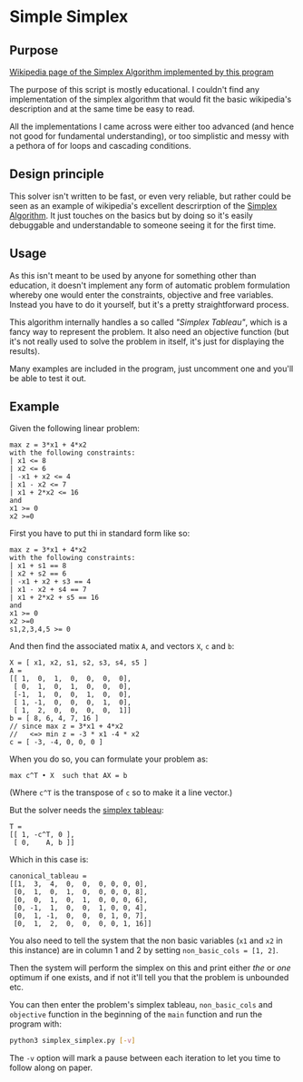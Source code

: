 # Simple Simplex
## Purpose

[Wikipedia page of the Simplex Algorithm implemented by this program](https://en.wikipedia.org/wiki/Simplex_algorithm)

The purpose of this script is mostly educational. I couldn't find any implementation of the simplex algorithm that would fit the basic wikipedia's description and at the same time be easy to read.

All the implementations I came across were either too advanced (and hence not good for fundamental understanding), or too simplistic and messy with a pethora of for loops and cascading conditions.

## Design principle
This solver isn't written to be fast, or even very reliable, but rather could be seen as an example of wikipedia's excellent descrirption of the [Simplex Algorithm](https://en.wikipedia.org/wiki/Simplex_algorithm#/Algorithm). It just touches on the basics but by doing so it's easily debuggable and understandable to someone seeing it for the first time.

## Usage
As this isn't meant to be used by anyone for something other than education, it doesn't implement any form of automatic problem formulation whereby one would enter the constraints, objective and free variables. Instead you have to do it yourself, but it's a pretty straightforward process.

This algorithm internally handles a so called *"Simplex Tableau"*, which is a fancy way to represent the problem. It also need an objective function (but it's not really used to solve the problem in itself, it's just for displaying the results).

Many examples are included in the program, just uncomment one and you'll be able to test it out.

## Example
Given the following linear problem:

```
max z = 3*x1 + 4*x2
with the following constraints:
| x1 <= 8
| x2 <= 6
| -x1 + x2 <= 4
| x1 - x2 <= 7
| x1 + 2*x2 <= 16
and
x1 >= 0 
x2 >=0
```

First you have to put thi in standard form like so:

```
max z = 3*x1 + 4*x2
with the following constraints:
| x1 + s1 == 8
| x2 + s2 == 6
| -x1 + x2 + s3 == 4
| x1 - x2 + s4 == 7
| x1 + 2*x2 + s5 == 16
and
x1 >= 0 
x2 >=0
s1,2,3,4,5 >= 0
```

And then find the associated matix `A`, and vectors `X`, `c` and `b`:

```
X = [ x1, x2, s1, s2, s3, s4, s5 ]
A =
[[ 1,  0,  1,  0,  0,  0,  0],
 [ 0,  1,  0,  1,  0,  0,  0],
 [-1,  1,  0,  0,  1,  0,  0],
 [ 1, -1,  0,  0,  0,  1,  0],
 [ 1,  2,  0,  0,  0,  0,  1]]
b = [ 8, 6, 4, 7, 16 ]
// since max z = 3*x1 + 4*x2
//   <=> min z = -3 * x1 -4 * x2 
c = [ -3, -4, 0, 0, 0 ]
```

When you do so, you can formulate your problem as:

`max c^T • X  such that AX = b`

(Where `c^T` is the transpose of `c` so to make it a line vector.)

But the solver needs the [simplex tableau](https://en.wikipedia.org/wiki/Simplex_algorithm#/Simplex_tableau):

```
T = 
[[ 1, -c^T, 0 ],
 [ 0,    A, b ]]
```

Which in this case is:

```
canonical_tableau = 
[[1,  3,  4,  0,  0,  0, 0, 0, 0],
 [0,  1,  0,  1,  0,  0, 0, 0, 8],
 [0,  0,  1,  0,  1,  0, 0, 0, 6],
 [0, -1,  1,  0,  0,  1, 0, 0, 4],
 [0,  1, -1,  0,  0,  0, 1, 0, 7],
 [0,  1,  2,  0,  0,  0, 0, 1, 16]]
```

You also need to tell the system that the non basic variables (`x1` and `x2` in this instance) are in column 1 and 2 by setting `non_basic_cols = [1, 2]`.

Then the system will perform the simplex on this and print either *the* or *one* optimum if one exists, and if not it'll tell you that the problem is unbounded etc.

You can then enter the problem's simplex tableau, `non_basic_cols` and `objective` function in the beginning of the `main` function and run the program with:

```bash
python3 simplex_simplex.py [-v]
```

The `-v` option will mark a pause between each iteration to let you time to follow along on paper. 
